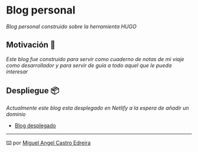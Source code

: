 # Blog personal

_Blog personal construido sobre la herramienta HUGO_

## Motivación 🚀

_Este blog fue construido para servir como cuaderno de notas de mi viaje como desarrollador y para servir de guía a todo aquel que le pueda interesar_

## Despliegue 📦

_Actualmente este blog esta desplegado en Netlify a la espera de añadir un dominio_

* [Blog desplegado](https://brave-jones-da9acf.netlify.app)

---
⌨️ por [Miguel Angel Castro Edreira](https://github.com/MiguelCastroDev)